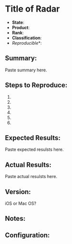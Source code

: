 # Title of Radar

* **State**: 
* **Product**: 
* **Rank**:
* **Classification**:
* *Reproducible**:

## Summary:

Paste summary here.


## Steps to Reproduce:

1. 
2. 
3. 
4. 
5. 
6. 

## Expected Results:

Paste expected resulsts here.

## Actual Results:

Paste actual resulsts here.

## Version:

iOS or Mac OS?

## Notes:

## Configuration:



